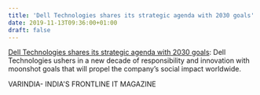 ```yaml
---
title: 'Dell Technologies shares its strategic agenda with 2030 goals'
date: 2019-11-13T09:36:00+01:00
draft: false
---
```


[Dell Technologies shares its strategic agenda with 2030 goals](https://varindia.com/news/dell-technologies-shares-its-strategic-agenda-with-2030-goals#.XcvAi-afgd0.blogger): Dell Technologies ushers in a new decade of responsibility and innovation with moonshot goals that will propel the company’s social impact worldwide.  
  
VARINDIA- INDIA'S FRONTLINE IT MAGAZINE